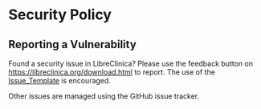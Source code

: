 # Security Policy

## Reporting a Vulnerability

Found a security issue in LibreClinica? Please use the feedback button on https://libreclinica.org/download.html to report. The use of the [Issue_Template](https://github.com/reliatec-gmbh/LibreClinica/tree/lc-develop/.github/ISSUE_TEMPLATE) is encouraged.

Other issues are managed using the GitHub issue tracker.
